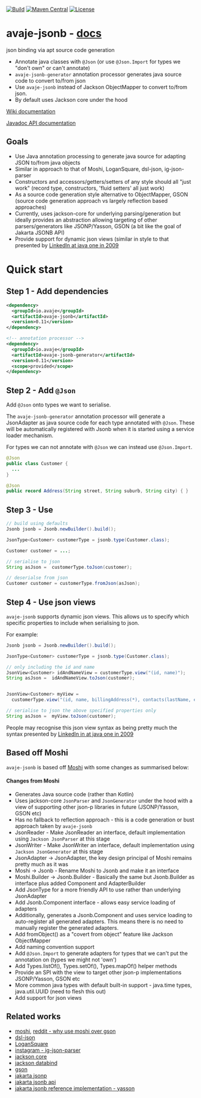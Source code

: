[![Build](https://github.com/avaje/avaje-jsonb/actions/workflows/build.yml/badge.svg)](https://github.com/avaje/avaje-jsonb/actions/workflows/build.yml)
[![Maven Central](https://img.shields.io/maven-central/v/io.avaje/avaje-jsonb.svg?label=Maven%20Central)](https://mvnrepository.com/artifact/io.avaje/avaje-jsonb)
[![License](https://img.shields.io/badge/License-Apache%202.0-blue.svg)](https://github.com/avaje/avaje-jsonb/blob/master/LICENSE)

# avaje-jsonb - [docs](https://github.com/avaje/avaje-jsonb/wiki)

json binding via apt source code generation

- Annotate java classes with `@Json` (or use `@Json.Import` for types we "don't own" or can't annotate)
- `avaje-jsonb-generator` annotation processor generates java source code to convert to/from json
- Use `avaje-jsonb` instead of Jackson ObjectMapper to convert to/from json.
- By default uses Jackson core under the hood

[Wiki documentation](https://github.com/avaje/avaje-jsonb/wiki)

[Javadoc API documentation](https://avaje.io/apidocs/avaje-jsonb/io/avaje/jsonb/package-summary.html)

## Goals
- Use Java annotation processing to generate java source for adapting JSON to/from java objects
- Similar in approach to that of Moshi, LoganSquare, dsl-json, ig-json-parser
- Constructors and accessors/getters/setters of any style should all "just work" (record type, constructors, 'fluid setters' all just work)
- As a source code generation style alternative to ObjectMapper, GSON (source code generation approach vs largely reflection based approaches)
- Currently, uses jackson-core for underlying parsing/generation but ideally provides an abstraction allowing targeting of other parsers/generators like JSONP/Yasson, GSON (a bit like the goal of Jakarta JSONB API)
- Provide support for dynamic json views (similar in style to that presented by [LinkedIn at java one in 2009](https://www.slideshare.net/linkedin/building-consistent-restful-apis-in-a-highperformance-environment)


# Quick start

## Step 1 - Add dependencies
```xml
<dependency>
  <groupId>io.avaje</groupId>
  <artifactId>avaje-jsonb</artifactId>
  <version>0.11</version>
</dependency>

<!-- annotation processor -->
<dependency>
  <groupId>io.avaje</groupId>
  <artifactId>avaje-jsonb-generator</artifactId>
  <version>0.11</version>
  <scope>provided</scope>
</dependency>
```

## Step 2 - Add `@Json`

Add `@Json` onto types we want to serialise.

The `avaje-jsonb-generator` annotation processor will generate a JsonAdapter as java source code
for each type annotated with `@Json`. These will be automatically registered with Jsonb
when it is started using a service loader mechanism.

For types we can not annotate with `@Json` we can instead use `@Json.Import`.
```java
@Json
public class Customer {
  ...
}
```
```java
@Json
public record Address(String street, String suburb, String city) { }
```

## Step 3 - Use

```java
// build using defaults
Jsonb jsonb = Jsonb.newBuilder().build();

JsonType<Customer> customerType = jsonb.type(Customer.class);

Customer customer = ...;

// serialise to json
String asJson =  customerType.toJson(customer);

// deserialse from json
Customer customer = customerType.fromJson(asJson);
```

## Step 4 - Use json views

`avaje-jsonb` supports dynamic json views. This allows us to specify which specific properties
to include when serialising to json.

For example:

```java
Jsonb jsonb = Jsonb.newBuilder().build();

JsonType<Customer> customerType = jsonb.type(Customer.class);

// only including the id and name
JsonView<Customer> idAndNameView = customerType.view("(id, name)");
String asJson =  idAndNameView.toJson(customer);


JsonView<Customer> myView =
  customerType.view("(id, name, billingAddress(*), contacts(lastName, email))");

// serialise to json the above specified properties only
String asJson =  myView.toJson(customer);
```
People may recognise this json view syntax as being pretty much the syntax presented
by [LinkedIn in at java one in 2009](https://www.slideshare.net/linkedin/building-consistent-restful-apis-in-a-highperformance-environment)


## Based off Moshi

`avaje-jsonb` is based off [Moshi](https://github.com/square/moshi) with some changes as summarised below:

#### Changes from Moshi
- Generates Java source code (rather than Kotlin)
- Uses jackson-core `JsonParser` and `JsonGenerator` under the hood with a view of supporting other json-p libraries in future (JSONP/Yasson, GSON etc)
- Has no fallback to reflection approach - this is a code generation or bust approach taken by `avaje-jsonb`
- JsonReader - Make JsonReader an interface, default implementation using `Jackson JsonParser` at this stage
- JsonWriter - Make JsonWriter an interface, default implementation using `Jackson JsonGenerator` at this stage
- JsonAdapter -> JsonAdapter, the key design principal of Moshi remains pretty much as it was
- Moshi -> Jsonb - Rename Moshi to Jsonb and make it an interface
- Moshi.Builder -> Jsonb.Builder - Basically the same but Jsonb.Builder as interface plus added Component and AdapterBuilder
- Add JsonType for a more friendly API to use rather than underlying JsonAdapter
- Add Jsonb.Component interface - allows easy service loading of adapters
- Additionally, generates a Jsonb.Component and uses service loading to auto-register all generated adapters. This means there is no need to manually register the generated adapters.
- Add fromObject() as a "covert from object" feature like Jackson ObjectMapper
- Add naming convention support
- Add `@Json.Import` to generate adapters for types that we can't put the annotation on (types we might not 'own')
- Add Types.listOf(), Types.setOf(), Types.mapOf() helper methods
- Provide an SPI with the view to target other json-p implementations JSONP/Yasson, GSON etc
- More common java types with default built-in support - java.time types, java.util.UUID (need to flesh this out)
- Add support for json views

## Related works
- [moshi](https://github.com/square/moshi), [reddit - why use moshi over gson](https://www.reddit.com/r/androiddev/comments/684flw/why_use_moshi_over_gson/)
- [dsl-json](https://github.com/ngs-doo/dsl-json)
- [LoganSquare](https://github.com/bluelinelabs/LoganSquare)
- [instagram - ig-json-parser](https://github.com/Instagram/ig-json-parser)
- [jackson core](https://github.com/FasterXML/jackson-core)
- [jackson databind](https://github.com/FasterXML/jackson-databind)
- [gson](https://github.com/google/gson)
- [jakarta jsonp](https://github.com/eclipse-ee4j/jsonp)
- [jakarta jsonb api](https://github.com/eclipse-ee4j/jsonb-api)
- [jakarta jsonb reference implementation - yasson](https://github.com/eclipse-ee4j/yasson)

